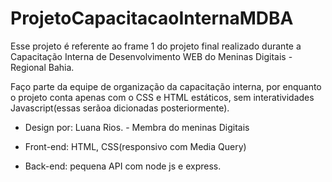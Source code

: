# ProjetoCapacitacaoInternaMDBA
Esse projeto é referente ao frame 1 do projeto final realizado durante a Capacitação Interna de Desenvolvimento WEB do Meninas Digitais - Regional Bahia.

Faço parte da equipe de organização da capacitação interna, por enquanto o projeto conta apenas com o CSS e HTML estáticos, sem interatividades Javascript(essas serãoa dicionadas posteriormente).

- Design por: Luana Rios. - Membra do meninas Digitais 

- Front-end: HTML, CSS(responsivo com Media Query) 
- Back-end: pequena API com node js e express.

